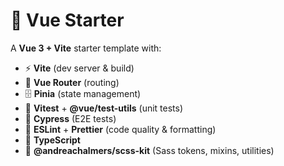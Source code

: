 # 🚀 Vue Starter

A **Vue 3 + Vite** starter template with:

- ⚡ **Vite** (dev server & build)
- 🧩 **Vue Router** (routing)
- 🗄️ **Pinia** (state management)
- 🧪 **Vitest** + **@vue/test-utils** (unit tests)
- 🧪 **Cypress** (E2E tests)
- 🧹 **ESLint** + **Prettier** (code quality & formatting)
- 🧠 **TypeScript**
- 🎨 **@andreachalmers/scss-kit** (Sass tokens, mixins, utilities)



